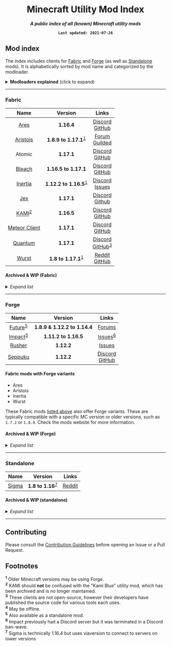 <div align="center">

Minecraft Utility Mod Index
===
***A public index of all (known) Minecraft utility mods***

**`Last updated: 2021-07-26`**

</div>

## Mod index

The index includes clients for [Fabric](#fabric) and [Forge](#forge) (as well as [Standalone](#standalone) mods). It is alphabetically sorted by mod name and categorized by the modloader.

<details>
<summary><strong>Modloaders explained</strong> (click to expand)</summary>

A modloader is exactly what it sounds like: it loads mods, hence "mod loader". These loaders make it easy for developers to write mods and even easier for players to install mods.

| Modloader | Description | Website |
| :-------: | ----------- | :-----: |
| Fabric | Fabric is a lightweight, experimental modding toolchain for Minecraft. Much newer than Forge. | [Fabric] |
| Forge | Arguably the most popular modding API for Minecraft. Most older (around MC 1.12) mods are written using Forge. Forge does have support for newer MC versions, but developers tend to switch to Fabric for newer MC. | [Forge] |
| Standalone | This is a more primitive method of modding where devs don't use a dedicated modloader, and rather modify the game directly. A popular example of this style is [Optifine], which can be loaded into Minecraft without setting up any other modloaders. | *N/A* |

**Please note:** Forge and Fabric are **not** designed to work alongside eachother. You are free to try it, but don't be surprised if it doesn't work and no one helps you.

[Fabric]: https://www.fabricmc.net/
[Forge]: https://files.minecraftforge.net/
[Optifine]: https://www.optifine.net/

</details>

---
### Fabric

| Name | Version | Links |
| :--: | :-----: | :---: |
| [Ares]          | **1.16.4**           | [Discord][Ares Discord]<br>[GitHub][Ares GitHub] |
| [Aristois]      | **1.8.9 to 1.17.1**<sup>[1]</sup> | [Forum][Aristois forum]<br>[Guilded][Aristois guilded] |
| Atomic          | **1.17.1**             | [Discord][Atomic Discord]<br>[GitHub][Atmoic GitHub] |
| [Bleach]        | **1.16.5 to 1.17.1** | [Discord][Bleach Discord]<br>[GitHub][Bleach GitHub] |
| [Inertia]       | **1.12.2 to 1.16.5**<sup>[1]</sup> | [Discord][Inertia Discord]<br>[Issues][Inertia Issues] |
| [Jex]           | **1.17.1**             | [Discord][Jex Discord]<br>[Github][Jex GitHub] |
| [KAMI]<sup>[2]</sup> | **1.16.5**      | [Discord][KAMI Discord]<br>[GitHub][KAMI GitHub] |
| [Meteor Client] | **1.17.1**           | [Discord][Meteor Discord]<br>[GitHub][Meteor GitHub] |
| [Quantum]       |  **1.17.1**            | [Discord][Quantum Discord]<br>[GitHub][Quantum GitHub]<sup>[3]</sup> |
| [Wurst]         | **1.8 to 1.17.1**<sup>[1]</sup> | [Reddit][Wurst Reddit]<br>[GitHub][Wurst GitHub] |

[Aristois]: https://aristois.net/
[Aristois forum]: https://discuss.aristois.net/
[Aristois guilded]: https://guilded.gg/Aristois

[Ares]: https://aresclient.org/
[Ares Discord]: https://discord.com/invite/3cdCacJ
[Ares GitHub]: https://github.com/AresClient

[Atomic Discord]: https://discord.gg/rvC7F798xQ 
[Atmoic GitHub]: https://github.com/cornos/Atomic

[Bleach]: https://bleachhack.org/
[Bleach Discord]: https://bleachhack.org/discord
[Bleach GitHub]: https://github.com/BleachDrinker420/BleachHack

[Inertia]: https://inertiaclient.com/
[Inertia Discord]: https://discord.gg/ZyMKgSm
[Inertia Issues]: https://github.com/THEREALWWEFAN231/Inertia

[Jex]: https://jexclient.com
[Jex Discord]: https://discord.gg/msV9ek4Qwt
[Jex GitHub]: https://github.com/DustinRepo/JexClient-main

[KAMI]: https://kamiclient.com
[KAMI Discord]: https://discord.gg/9hvwgeg
[KAMI GitHub]: https://github.com/zeroeightysix/KAMI

[Meteor Client]: https://meteorclient.com/
[Meteor Discord]: https://meteorclient.com/discord
[Meteor GitHub]: https://meteorclient.com/github

[Quantum]: https://quantumclient.org/
[Quantum Discord]: https://quantumclient.org/discord
[Quantum GitHub]: https://quantumclient.org/github

[Wurst]: https://www.wurstclient.net/
[Wurst GitHub]: https://github.com/Wurst-Imperium/Wurst7
[Wurst Reddit]: https://www.reddit.com/r/WurstClient/

#### Archived & WIP (Fabric)
<details>
<summary><em>Expand list</em></summary>

| Name | Version | Links | Status |
| :--: | :-----: | :---: | :----: |
| [beach house]  |  **1.17.1** | [GitHub][beach house GitHub]<sup>[3]</sup> | WIP |
| Bleach epearl edition | **1.16.4** | [Discord][Bleach epearl Discord]<br>[GitHub][Bleach epearl GitHub] | Archived |
| BubbyClient    | **1.16.1**   | [GitHub][Bubby GitHub] | Archived |
| [Cornos]       | **1.16.5**   | [Discord][Cornos Discord]<br>[GitHub][Cornos GitHub] | Archived |
| FaxHax         | **1.16.5**   | [Discord][FaxHax Discord]<br>[GitHub][FaxHax GitHub] | Archived |
| FrostBurn      | **1.17**     | [Discord][FrostBurn Discord]<br>[GitHub][FrostBurn GitHub] | Unknown|
| GS-Fabric      | **1.16.5**   | [GitHub][GS-Fabric] | Archived |
| [LiquidBounce] | **1.17.1**   | [Forum][Liquid Forum]<br>[Guilded][Liquid Guilded]<br>[GitHub][Liquid GitHub] | WIP |
| Lumen          | **1.16.5**   | [GitHub][Lumen GitHub] | Archived |
| MineClient     |  **1.16.5**  | [Discord][MineClient Discord]<br>[Github][MineClient GitHub] | Archived |
| Numa           |  **1.16.5**  | [Forum][Numa Forum]<sup>[4]</sup> | WIP |
| Phobos-1.16    | **1.16.5**   | [Github][Phobos-1.16 GitHub] | Archived |
| Toast Client   | **1.16.5**   | [Discord][Toast Discord]<br>[GitHub][Toast GitHub] | Unknown |


[beach house]: https://beach-house-development.github.io/website/
[beach house GitHub]: https://github.com/beach-house-development
[Bleach epearl Discord]: https://discord.com/invite/WkdpPZ6
[Bleach epearl GitHub]: https://github.com/22s/bleachhack-1.16-epearl-edition
[Bubby GitHub]: https://github.com/BubbyRoosh1/BubbyClient-Fabric-1.16
[Cornos]: https://cornos.cf/
[Cornos Discord]: https://discord.gg/rvC7F798xQ
[Cornos GitHub]: https://github.com/cornos/Cornos
[FaxHax Discord]: https://discord.gg/D6XqgbVGFT
[FaxHax GitHub]: https://github.com/FaxHax/fabric-client
[FrostBurn Discord]: https://discord.gg/XkpYgpfHtc
[FrostBurn GitHub]: https://github.com/evaan/FrostBurn
[GS-Fabric]: https://github.com/IUDevman/gamesense-fabric
[LiquidBounce]: https://liquidbounce.net
[Liquid Forum]: https://forums.ccbluex.net
[Liquid Guilded]: https://www.guilded.gg/CCBlueX
[Liquid GitHub]: https://github.com/CCBlueX/LiquidBounce
[Lumen GitHub]: https://github.com/olliem5/lumen
[MineClient Discord]: https://discord.gg/DC358waTEZ
[MineClient GitHub]: https://github.com/ChiquitaV2/MineClient
[Numa Forum]: https://numaclient.net/
[Phobos-1.16 GitHub]: https://github.com/MOMIN5/Phobos-1.16
  
[Toast Discord]: https://discord.gg/PASHZanfyc
[Toast GitHub]: https://github.com/RemainingToast/ToastClient

</details>

---
### Forge

| Name | Version | Links |
| :--: | :-----: | :---: |
| [Future]<sup>[5]</sup> | **1.8.9 & 1.12.2 to 1.14.4** | [Forums][Future Forum] |
| [Impact]<sup>[5]</sup> | **1.11.2 to 1.16.5** | [Issues][Impact Issues]<sup>[6]</sup> |
| [Rusher] | **1.12.2** | [Issues][Rushder Issues] |
| [Seppuku] | **1.12.2** | [Discord][Seppuku Discord]<br>[GitHub][Seppuku GitHub] |

#### Fabric mods with Forge variants

- Ares
- Aristois
- Inertia
- Wurst

These Fabric mods [listed above](#fabric) also offer Forge variants. These are typically compatible with a specific MC version or older versions, such as `1.7.2` or `1.8.9`. Check the mods website for more information.


[Future]: https://futureclient.net/
[Future Forum]: https://futureclient.net/forum/

[Impact]: https://impactclient.net/
[Impact Issues]: https://github.com/ImpactDevelopment/ImpactIssues

[Rusher]: https://rusherhack.org/
[Rushder Issues]: https://github.com/John200410/rusherhack-issues/

[Seppuku]: https://seppuku.pw/
[Seppuku Discord]: https://discord.gg/nf8Dfj4
[Seppuku GitHub]: https://github.com/seppukudevelopment/seppuku


#### Archived & WIP (Forge)
<details>
<summary><em>Expand list</em></summary>

| Name | Version | Links | Status |
| :--: | :-----: | :---: | :----: |
| FiraClient | **1.12.2** | [GitHub][Fira GitHub] | Archived |
| Gamesense | **1.12.2** | [GitHub][OG GS GitHub] | Archived |
| [Kami Blue] | **1.12.2** | [GitHub][KB GitHub] | Archived |
| Luchadora | **1.12.2** | [GitHub][Luchadora GitHub] | Archived |
| Momentum | **1.12.2** | [GitHub][Momentum GitHub] | Archived 
| Past | **1.12.2** | [GitHub][Past GitHub] | Archived |
| [Postman] | **1.12.2** | [GitHub][Postman GitHub] | Archived |
| Salhackskid | **1.12.2** | [GitHub][Salhackskid GitHub] | Archived |

[Fira GitHub]: https://github.com/cout970/FiraClient
[OG GS GitHub]: https://github.com/IUDevman/gamesense-client
[Kami Blue]: https://kamiblue.org/
[KB GitHub]: https://github.com/kami-blue/client
[Luchadora GitHub]: https://github.com/x4e/Luchadora
[Momentum GitHub]: https://github.com/linustouchtips/momentum
[Past GitHub]: https://github.com/olliem5/past
[Postman]: http://techale.github.io/postman-website/
[Postman GitHub]: https://github.com/moomooooo/postman
[Salhackskid GitHub]: https://github.com/pleasegivesource/SalHackSkid

</details>

---
### Standalone

| Name | Version | Links |
| :--: | :-----: | :---: |
| [Sigma] | **1.8 to 1.16**<sup>[7]</sup> | [Reddit][Sigma Reddit] |

[Sigma]: https://sigmaclient.info/
[Sigma Reddit]: https://www.reddit.com/r/SigmaClient


#### Archived & WIP (standalone)
<details>
<summary><em>Expand list</em></summary>

| Name | Version | Links | Status |
| :--: | :-----: | :---: | :----: |

</details>

---
## Contributing

Please consult the [Contribution Guidelines] before opening an Issue or a Pull Request.

[Contribution Guidelines]: https://github.com/UtilityMods/Index/blob/main/CONTRIBUTING.md

## Footnotes

<sup id="fn1">**1**</sup> Older Minecraft versions may be using Forge.  
<sup id="fn2">**2**</sup> KAMI should **not** be confused with the "Kami Blue" utility mod, which has been archived and is no longer maintained.  
<sup id="fn3">**3**</sup> These clients are not open-source, however their developers have published the source code for various tools each uses.  
<sup id="fn4">**4**</sup> May be offline.  
<sup id="fn5">**5**</sup> Also available as a standalone mod.  
<sup id="fn6">**6**</sup> Impact previously had a Discord server but it was terminated in a Discord ban-wave.  
<sup id="fn7">**7**</sup> Sigma is technically 1.16.4 but uses viaversion to connect to servers on lower versions

[1]: #fn1
[2]: #fn2
[3]: #fn3
[4]: #fn4
[5]: #fn5
[6]: #fn6
[7]: #fn7
